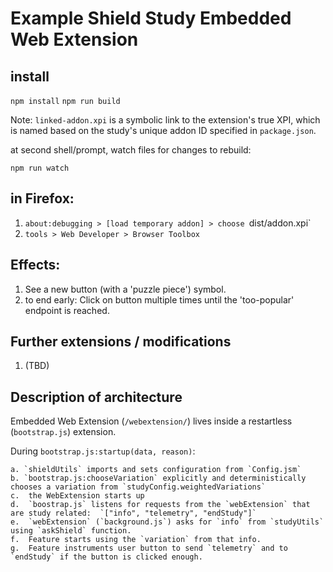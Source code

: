 # Example Shield Study Embedded Web Extension

## install

`npm install`
`npm run build`


Note: `linked-addon.xpi` is a symbolic link to the extension's true XPI, which is named based on the study's unique addon ID specified in `package.json`.

at second shell/prompt, watch files for changes to rebuild:

`npm run watch`


## in Firefox:

1. `about:debugging > [load temporary addon] > choose `dist/addon.xpi`
2. `tools > Web Developer > Browser Toolbox`

## Effects:

1.  See a new button (with a 'puzzle piece') symbol.
2.  to end early:  Click on button multiple times until the 'too-popular' endpoint is reached.

## Further extensions / modifications

1.  (TBD)

## Description of architecture

Embedded Web Extension (`/webextension/`) lives inside a restartless (`bootstrap.js`) extension.

During `bootstrap.js:startup(data, reason)`:

    a. `shieldUtils` imports and sets configuration from `Config.jsm`
    b. `bootstrap.js:chooseVariation` explicitly and deterministically chooses a variation from `studyConfig.weightedVariations`
    c.  the WebExtension starts up
    d.  `boostrap.js` listens for requests from the `webExtension` that are study related:  `["info", "telemetry", "endStudy"]`
    e.  `webExtension` (`background.js`) asks for `info` from `studyUtils` using `askShield` function.
    f.  Feature starts using the `variation` from that info.
    g.  Feature instruments user button to send `telemetry` and to `endStudy` if the button is clicked enough.




